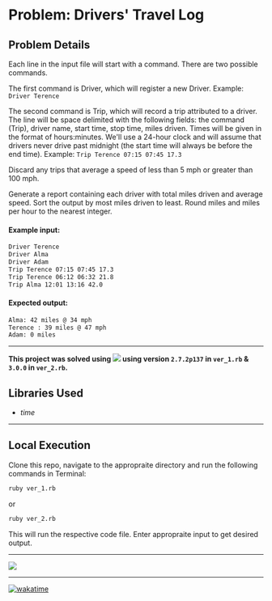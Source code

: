 # Problem: Drivers' Travel Log

## Problem Details

Each line in the input file will start with a command. There are two
possible commands.

The first command is Driver, which will register a new Driver.
Example: `Driver Terence`


The second command is Trip, which will record a trip attributed to a
driver.
The line will be space delimited with the following fields:
the command (Trip), driver name, start time, stop time, miles driven.
Times will be given in the format of hours:minutes. We'll use a
24-hour clock and will assume that drivers never drive past midnight
(the start time will always be before the end time).
Example: `Trip Terence 07:15 07:45 17.3`


Discard any trips that average a speed of less than 5 mph or greater
than 100 mph.


Generate a report containing each driver with total miles driven and
average speed. Sort the output by most miles driven to least. Round
miles and miles per hour to the nearest integer.


#### Example input:
```bash
Driver Terence
Driver Alma
Driver Adam
Trip Terence 07:15 07:45 17.3
Trip Terence 06:12 06:32 21.8
Trip Alma 12:01 13:16 42.0
```

#### Expected output:
```bash
Alma: 42 miles @ 34 mph
Terence : 39 miles @ 47 mph
Adam: 0 miles
```

----

**This project was solved using <img src="https://img.shields.io/badge/Ruby-CC342D?style=for-the-badge&logo=ruby&logoColor=white" /> using version `2.7.2p137` in `ver_1.rb` & `3.0.0` in `ver_2.rb`.**

## Libraries Used
 - _time_

---

## Local Execution

Clone this repo, navigate to the appropraite directory and run the following commands in Terminal:

```bash
ruby ver_1.rb
```
or

```bash
ruby ver_2.rb
```

This will run the respective code file. Enter appropraite input to get desired output.

----

![](https://visitor-badge-reloaded.herokuapp.com/badge?page_id=juzershakir.track_driving_history&color=000000&lcolor=000000&style=for-the-badge&logo=Github)

----

<a href="https://wakatime.com/badge/github/JuzerShakir/track_driving_history"><img src="https://wakatime.com/badge/github/JuzerShakir/track_driving_history.svg" alt="wakatime"></a>


